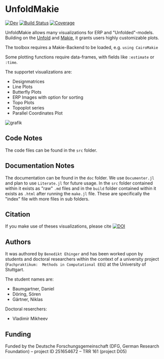 # UnfoldMakie

[![Dev](https://img.shields.io/badge/docs-dev-blue.svg)](https://unfoldtoolbox.github.io/UnfoldMakie.jl/dev)
[![Build Status](https://github.com/unfoldtoolbox/UnfoldMakie.jl/workflows/CI/badge.svg)](https://github.com/unfoldtoolbox/UnfoldMakie.jl/actions)
[![Coverage](https://codecov.io/gh/behinger/UnfoldMakie.jl/branch/master/graph/badge.svg)](https://codecov.io/gh/behinger/UnfoldMakie.jl)


UnfoldMakie allows many visualizations for ERP and "Unfolded"-models.
Building on the [Unfold](https://github.com/unfoldtoolbox/unfold.jl/) and [Makie](https://makie.juliaplots.org/stable/), it grants users highly customizable plots.

The toolbox requires a Makie-Backend to be loaded, e.g. `using CairoMakie`

Some plotting functions require data-frames, with fields like `:estimate` or `:time`.

The supportet visualizations are:

- Designmatrices
- Line Plots
- Butterfly Plots
- ERP Images with option for sorting
- Topo Plots
- Topoplot series
- Parallel Coordinates Plot

![grafik](https://github.com/unfoldtoolbox/UnfoldMakie.jl/assets/10183650/af2801e5-cd64-4932-b84d-9abc1d8470ee)


## Code Notes

The code files can be found in the `src` folder.

## Documentation Notes

The documentation can be found in the `doc` folder. We use `Documenter.jl` and plan to use `Literate.jl` for future usage.
In the `src` folder contained within it exists as "raw" `.md` files and in the `build` folder contained within it exists as `.html` after running the `make.jl` file.
These are specifically the "index" file with more files in sub folders.

## Citation
If you make use of theses visualizations, please cite [![DOI](https://zenodo.org/badge/DOI/10.5281/zenodo.6531996.svg)](https://doi.org/10.5281/zenodo.6531996)

## Authors

It was authored by `Benedikt Ehinger` and has been worked upon by students and doctoral researchers within the context of a university project (`Fachpraktikum:  Methods in Computational EEG`) at the University of Stuttgart.

The student names are:
- Baumgartner, Daniel
- Döring, Sören
- Gärtner, Niklas

Doctoral reserchers:
- Vladimir Mikheev

## Funding
Funded by the Deutsche Forschungsgemeinschaft (DFG, German Research Foundation) – project ID 251654672 – TRR 161 (project D05)
